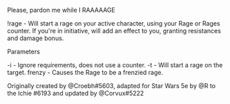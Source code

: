 Please, pardon me while I RAAAAAGE

!rage - Will start a rage on your active character, using your Rage or Rages counter. If you're in initiative, will add an effect to you, granting resistances and damage bonus.

Parameters

-i - Ignore requirements, does not use a counter. -t <target> - Will start a rage on the target. frenzy - Causes the Rage to be a frenzied rage.

Originally created by @Croebh#5603, adapted for Star Wars 5e by @R to the Ichie #6193 and updated by @Corvux#5222